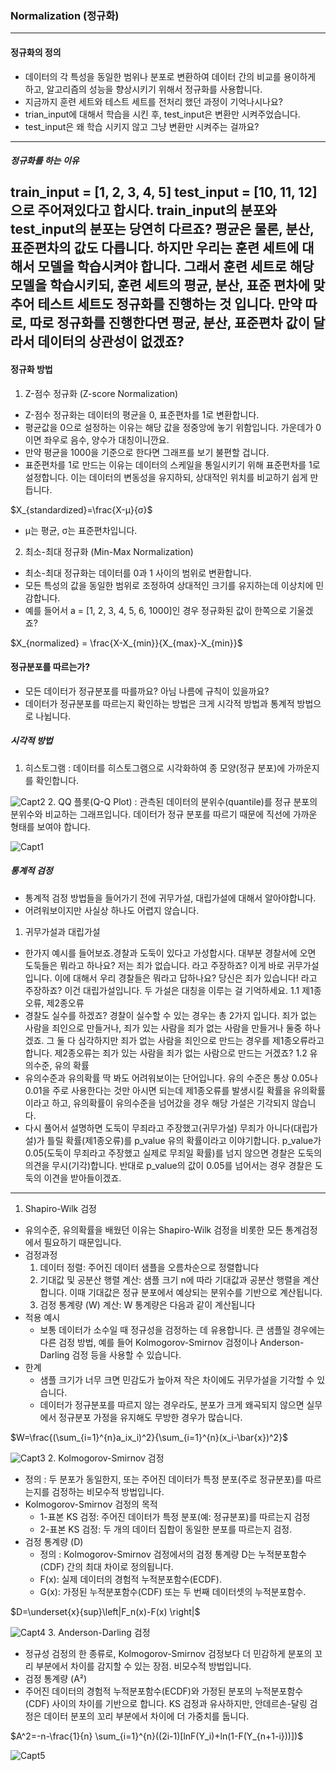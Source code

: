 ### Normalization (정규화)
---
#### 정규화의 정의
- 데이터의 각 특성을 동일한 범위나 분포로 변환하여 데이터 간의 비교를 용이하게 하고, 알고리즘의 성능을 향상시키기 위해서 정규화를 사용합니다.
- 지금까지 훈련 세트와 테스트 세트를 전처리 했던 과정이 기억나시나요?
- trian_input에 대해서 학습을 시킨 후, test_input은 변환만 시켜주었습니다.
- test_input은 왜 학습 시키지 않고 그냥 변환만 시켜주는 걸까요?
---
##### 정규화를 하는 이유
train_input = [1, 2, 3, 4, 5]
test_input = [10, 11, 12]으로 주어져있다고 합시다. train_input의 분포와 test_input의 분포는 당연히 다르죠?
평균은 물론, 분산, 표준편차의 값도 다릅니다.
하지만 우리는 훈련 세트에 대해서 모델을 학습시켜야 합니다.
그래서 훈련 세트로 해당 모델을 학습시키되, 훈련 세트의 평균, 분산, 표준 편차에 맞추어 테스트 세트도 정규화를 진행하는 것 입니다.
만약 따로, 따로 정규화를 진행한다면 평균, 분산, 표준편차 값이 달라서 데이터의 상관성이 없겠죠?
---
#### 정규화 방법
1. Z-점수 정규화 (Z-score Normalization)
- Z-점수 정규화는 데이터의 평균을 0, 표준편차를 1로 변환합니다.
- 평균값을 0으로 설정하는 이유는 해당 값을 정중앙에 놓기 위함입니다. 가운데가 0이면 좌우로 음수, 양수가 대칭이니깐요.
- 만약 평균을 1000을 기준으로 한다면 그래프를 보기 불편할 겁니다.
- 표준편차를 1로 만드는 이유는 데이터의 스케일을 통일시키기 위해 표준편차를 1로 설정합니다. 이는 데이터의 변동성을 유지하되, 상대적인 위치를 비교하기 쉽게 만듭니다.

$X_{standardized}=\frac{X-μ}{σ}$

- μ는 평균, σ는 표준편차입니다.

2. 최소-최대 정규화 (Min-Max Normalization)
- 최소-최대 정규화는 데이터를 0과 1 사이의 범위로 변환합니다.
- 모든 특성의 값을 동일한 범위로 조정하여 상대적인 크기를 유지하는데 이상치에 민감합니다.
- 예를 들어서 a = [1, 2, 3, 4, 5, 6, 1000]인 경우 정규화된 값이 한쪽으로 기울겠죠?

$X_{normalized} = \frac{X-X_{min}}{X_{max}-X_{min}}$

#### 정규분포를 따르는가?
- 모든 데이터가 정규분포를 따를까요? 아님 나름에 규칙이 있을까요?
- 데이터가 정규분포를 따르는지 확인하는 방법은 크게 시각적 방법과 통계적 방법으로 나뉩니다.
##### 시각적 방법
1. 히스토그램 : 데이터를 히스토그램으로 시각화하여 종 모양(정규 분포)에 가까운지를 확인합니다.

![Capt2](https://github.com/Moomin03/Study_alone_ML/blob/master/Chapter_1/histogram.png)
2. QQ 플롯(Q-Q Plot) : 관측된 데이터의 분위수(quantile)를 정규 분포의 분위수와 비교하는 그래프입니다. 데이터가 정규 분포를 따르기 때문에 직선에 가까운 형태를 보여야 합니다.

![Capt1](https://github.com/Moomin03/Study_alone_ML/blob/master/Chapter_1/qqplot.png)
##### 통계적 검정
- 통계적 검정 방법들을 들어가기 전에 귀무가설, 대립가설에 대해서 알아야합니다.
- 어려워보이지만 사실상 하나도 어렵지 않습니다.
1. 귀무가설과 대립가설
- 한가지 예시를 들어보죠.경찰과 도둑이 있다고 가성합시다. 대부분 경찰서에 오면 도둑들은 뭐라고 하나요? 저는 죄가 없습니다. 라고 주장하죠? 이게 바로 귀무가설입니다. 이에 대해서 우리 경찰들은 뭐라고 답하나요? 당신은 죄가 있습니다! 라고 주장하죠? 이건 대립가설입니다. 두 가설은 대칭을 이루는 걸 기억하세요.
1.1 제1종오류, 제2종오류
- 경찰도 실수를 하겠죠? 경찰이 실수할 수 있는 경우는 총 2가지 입니다. 죄가 없는 사람을 죄인으로 만들거나, 죄가 있는 사람을 죄가 없는 사람을 만들거나 둘중 하나겠죠. 그 둘 다 심각하지만 죄가 없는 사람을 죄인으로 만드는 경우를 제1종오류라고 합니다. 제2종오류는 죄가 있는 사람을 죄가  없는 사람으로 만드는 거겠죠?
1.2 유의수준, 유의 확률
- 유의수준과 유의확률 딱 봐도 어려워보이는 단어입니다. 유의 수준은 통상 0.05나 0.01을 주로 사용한다는 것만 아시면 되는데 제1종오류를 발생시킬 확률을 유의확률이라고 하고, 유의확률이 유의수준을 넘어갔을 경우 해당 가설은 기각되지 않습니다.
- 다시 풀어서 설명하면 도둑이 무죄라고 주장했고(귀무가설) 무죄가 아니다(대립가설)가 틀릴 확률(제1종오류)를 p_value 유의 확률이라고 이야기합니다. p_value가 0.05(도둑이 무죄라고 주장했고 실제로 무죄일 확률)를 넘지 않으면 경찰은 도둑의 의견을 무시(기각)합니다. 반대로 p_value의 값이 0.05를 넘어서는 경우 경찰은 도둑의 이견을 받아들이겠죠.
---
1. Shapiro-Wilk 검정
- 유의수준, 유의확률을 배웠던 이유는 Shapiro-Wilk 검정을 비롯한 모든 통계검정에서 필요하기 때문입니다.
- 검정과정
	1. 데이터 정렬: 주어진 데이터 샘플을 오름차순으로 정렬합니다
	2. 기대값 및 공분산 행렬 계산: 샘플 크기 n에 따라 기대값과 공분산 행렬을 계산합니다. 이때 기대값은 정규 분포에서 예상되는 분위수를 기반으로 계산됩니다.
	3. 검정 통계량 (W) 계산: W 통계량은 다음과 같이 계산됩니다
- 적용 예시
    - 보통 데이터가 소수일 때 정규성을 검정하는 데 유용합니다. 큰 샘플일 경우에는 다른 검정 방법, 예를 들어 Kolmogorov-Smirnov 검정이나 Anderson-Darling 검정 등을 사용할 수 있습니다.
- 한계
    - 샘플 크기가 너무 크면 민감도가 높아져 작은 차이에도 귀무가설을 기각할 수 있습니다.
    - 데이터가 정규분포를 따르지 않는 경우라도, 분포가 크게 왜곡되지 않으면 실무에서 정규분포 가정을 유지해도 무방한 경우가 많습니다.

$W=\frac{(\sum_{i=1}^{n}a_ix_i)^2}{\sum_{i=1}^{n}(x_i-\bar{x})^2}$

![Capt3](https://github.com/Moomin03/Study_alone_ML/blob/master/Chapter_1/shapiro.png)
2. Kolmogorov-Smirnov 검정
- 정의 : 두 분포가 동일한지, 또는 주어진 데이터가 특정 분포(주로 정규분포)를 따르는지를 검정하는 비모수적 방법입니다.
- Kolmogorov-Smirnov 검정의 목적
    - 1-표본 KS 검정: 주어진 데이터가 특정 분포(예: 정규분포)를 따르는지 검정
    - 2-표본 KS 검정: 두 개의 데이터 집합이 동일한 분포를 따르는지 검정.
- 검정 통계량 (D)
    - 정의 : Kolmogorov-Smirnov 검정에서의 검정 통계량 D는 누적분포함수(CDF) 간의 최대 차이로 정의됩니다.
    - F(x): 실제 데이터의 경험적 누적분포함수(ECDF).
    - G(x): 가정된 누적분포함수(CDF) 또는 두 번째 데이터셋의 누적분포함수.

$D=\underset{x}{sup}\left|F_n(x)-F(x) \right|$

![Capt4](https://github.com/Moomin03/Study_alone_ML/blob/master/Chapter_1/kolmogorov.png)
3. Anderson-Darling 검정
- 정규성 검정의 한 종류로, Kolmogorov-Smirnov 검정보다 더 민감하게 분포의 꼬리 부분에서 차이를 감지할 수 있는 장점. 비모수적 방법입니다.
- 검정 통계량 (A²)
- 주어진 데이터의 경험적 누적분포함수(ECDF)와 가정된 분포의 누적분포함수(CDF) 사이의 차이를 기반으로 합니다. KS 검정과 유사하지만, 안데르손-달링 검정은 데이터 분포의 꼬리 부분에서 차이에 더 가중치를 둡니다.

$A^2=-n-\frac{1}{n} \sum_{i=1}^{n}((2i-1)[lnF(Y_i)+ln(1-F(Y_{n+1-i}))])$

![Capt5](https://github.com/Moomin03/Study_alone_ML/blob/master/Chapter_1/anderson.png)
